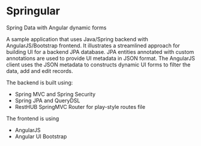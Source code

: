 Springular
==========

Spring Data with Angular dynamic forms

A sample application that uses Java/Spring backend with AngularJS/Bootstrap frontend.
It illustrates a streamlined approach for building UI for a backend JPA database.
JPA entities annotated with custom annotations are used to provide UI metadata in JSON format.
The AngularJS client uses the JSON metadata to constructs dynamic UI forms to filter the data, add and edit records.

The backend is built using:

- Spring MVC and Spring Security
- Spring JPA and QueryDSL
- RestHUB SpringMVC Router for play-style routes file

The frontend is using

- AngularJS
- Angular UI Bootstrap






